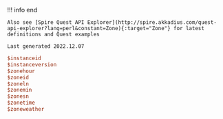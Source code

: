!!! info end

    Also see [Spire Quest API Explorer](http://spire.akkadius.com/quest-api-explorer?lang=perl&constant=Zone){:target="Zone"} for latest definitions and Quest examples

    Last generated 2022.12.07

``` perl
$instanceid
$instanceversion
$zonehour
$zoneid
$zoneln
$zonemin
$zonesn
$zonetime
$zoneweather

```
